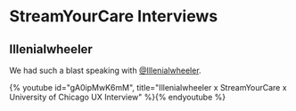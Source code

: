 # StreamYourCare Interviews

## Illenialwheeler
We had such a blast speaking with [@Illenialwheeler](https://twitch.tv/livinginawheelchair).

{% youtube id="gA0ipMwK6mM", title="Illenialwheeler x StreamYourCare x University of Chicago UX Interview" %}{% endyoutube %}